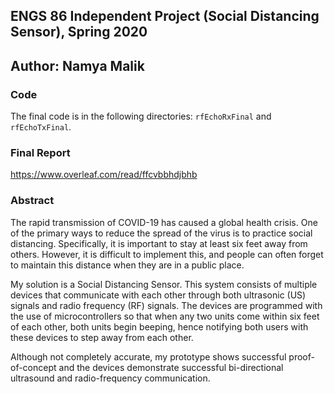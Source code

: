 ## ENGS 86 Independent Project (Social Distancing Sensor), Spring 2020
## Author: Namya Malik

### Code
The final code is in the following directories: `rfEchoRxFinal` and `rfEchoTxFinal`.

### Final Report
https://www.overleaf.com/read/ffcvbbhdjbhb

### Abstract
The rapid transmission of COVID-19 has caused a global health crisis. One of the primary ways to reduce the spread of the virus is to practice social distancing. Specifically, it is important to stay at least six feet away from others. However, it is difficult to implement this, and people can often forget to maintain this distance when they are in a public place.

My solution is a Social Distancing Sensor. This system consists of multiple devices that communicate with each other through both ultrasonic (US) signals and radio frequency (RF) signals. The devices are programmed with the use of microcontrollers so that when any two units come within six feet of each other, both units begin beeping, hence notifying both users with these devices to step away from each other.

Although not completely accurate, my prototype shows successful proof-of-concept and the devices demonstrate successful bi-directional ultrasound and radio-frequency communication.
